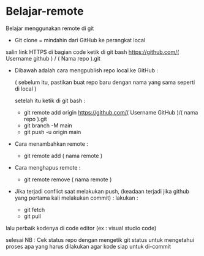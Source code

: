 # Belajar-remote
Belajar menggunakan remote di git

* Git clone = mindahin dari GitHub ke perangkat local
 
 salin link HTTPS di bagian code
 ketik di git bash https://github.com/( Username github ) / ( Nama repo ).git


* Dibawah adalah cara mengpublish repo local ke GitHub :

  ( sebelum itu, pastikan buat repo baru dengan nama yang sama seperti di local )

  setelah itu ketik di git bash :
  - git remote add origin https://github.com/( Username GitHub )/( nama repo ).git
  - git branch -M main
  - git push -u origin main

* Cara menambahkan remote :
  - git remote add ( nama remote )

* Cara menghapus remote :
  - git remote remove ( nama remote )

* Jika terjadi conflict saat melakukan push, (keadaan terjadi jika github yang pertama kali melakukan commit) :
  lakukan :
  - git fetch
  - git pull
  
lalu perbaik kodenya di code editor (ex : visual studio code)

selesai 
NB : Cek status repo dengan mengetik git status untuk mengetahui proses apa yang harus dilakukan agar kode siap untuk di-commit